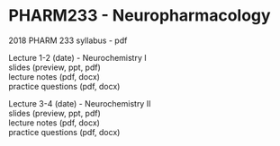 # PHARM233 - Neuropharmacology

2018 PHARM 233 syllabus - pdf

Lecture 1-2 (date) - Neurochemistry I  
slides (preview, ppt, pdf)  
lecture notes (pdf, docx)  
practice questions (pdf, docx)

Lecture 3-4 (date) - Neurochemistry II  
slides (preview, ppt, pdf)  
lecture notes (pdf, docx)  
practice questions (pdf, docx)

